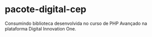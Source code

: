 # pacote-digital-cep

Consumindo biblioteca desenvolvida no curso de PHP Avançado na plataforma Digital Innovation One.
